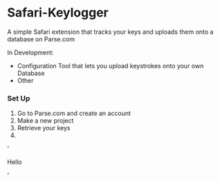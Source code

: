# Safari-Keylogger
A simple Safari extension that tracks your keys and uploads them onto a database on Parse.com

In Development:

- Configuration Tool that lets you upload keystrokes onto your own Database
- Other

### Set Up

1. Go to Parse.com and create an account
2. Make a new project
3. Retrieve your keys
4. 

'<p>Hello</p>'

